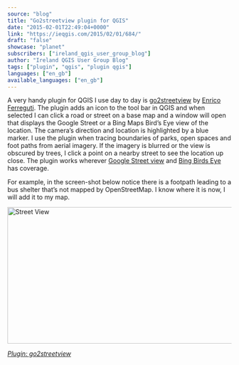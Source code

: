 ```yaml
---
source: "blog"
title: "Go2streetview plugin for QGIS"
date: "2015-02-01T22:49:04+0000"
link: "https://ieqgis.com/2015/02/01/684/"
draft: "false"
showcase: "planet"
subscribers: ["ireland_qgis_user_group_blog"]
author: "Ireland QGIS User Group Blog"
tags: ["plugin", "qgis", "plugin qgis"]
languages: ["en_gb"]
available_languages: ["en_gb"]
---
```


<p>A very handy plugin for QGIS I use day to day is <span style="color: #f7f9ff; text-decoration: underline;"><a href="https://geogear.wordpress.com/2014/11/04/go2streetview-v5-0/">go2streetview</a></span> by <span style="color: #f7f9ff; text-decoration: underline;"><a href="https://geogear.wordpress.com/about/">Enrico Ferreguti</a></span>. The plugin adds an icon to the tool bar in QGIS and when selected I can click a road or street on a base map and a window will open that displays the Google Street or a Bing Maps Bird’s Eye view of the location. The camera’s direction and location is highlighted by a blue marker. I use the plugin when tracing boundaries of parks, open spaces and foot paths from aerial imagery. If the imagery is blurred or the view is obscured by trees, I click a point on a nearby street to see the location up close. The plugin works wherever <span style="color: #f7f9ff; text-decoration: underline;"><a href="https://support.google.com/maps/answer/68384?hl=en">Google Street view</a></span> and <span style="color: #f7f9ff; text-decoration: underline;"><a href="http://blogs.bing.com/maps/2012/05/08/new-birds-eye-imagery-streetside-coverage-on-bing-maps/">Bing Birds Eye</a></span> has coverage.</p>
<p>For example, in the screen-shot below notice there is a footpath leading to a bus shelter that’s not mapped by OpenStreetMap. I know where it is now, I will add it to my map.</p>
<p><a href="https://ieqgis.files.wordpress.com/2015/02/street-view1.png"><img alt="Street View" class="alignnone size-large wp-image-683" height="307" src="/img/subscribers/ireland_qgis_user_group_blog/684/street-view1.webp" width="545"/></a></p>
<p><em><span style="color: #bfec33; text-decoration: underline;"><a href="https://plugins.qgis.org/plugins/go2streetview/">Plugin: go2streetview</a></span></em></p>

